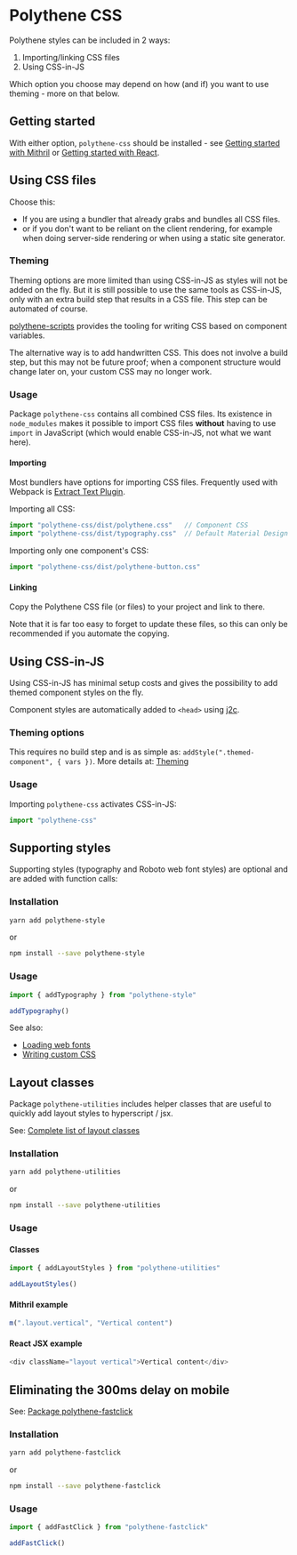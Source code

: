 # Polythene CSS

Polythene styles can be included in 2 ways:

1. Importing/linking CSS files
2. Using CSS-in-JS

Which option you choose may depend on how (and if) you want to use theming - more on that below.


## Getting started

With either option, `polythene-css` should be installed - see [Getting started with Mithril](getting-started-mithril.md) or [Getting started with React](getting-started-react.md).


## Using CSS files

Choose this:
* If you are using a bundler that already grabs and bundles all CSS files.
* or if you don't want to be reliant on the client rendering, for example when doing server-side rendering or when using a static site generator.

### Theming

Theming options are more limited than using CSS-in-JS as styles will not be added on the fly. But it is still possible to use the same tools as CSS-in-JS, only with an extra build step that results in a CSS file. This step can be automated of course.

[polythene-scripts](packages/polythene-scripts.md) provides the tooling for writing CSS based on component variables.

The alternative way is to add handwritten CSS. This does not involve a build step, but this may not be future proof; when a component structure would change later on, your custom CSS may no longer work.

### Usage

Package `polythene-css` contains all combined CSS files. Its existence in `node_modules` makes it possible to import CSS files **without** having to use `import` in JavaScript (which would enable CSS-in-JS, not what we want here).


#### Importing 

Most bundlers have options for importing CSS files. Frequently used with Webpack is [Extract Text Plugin](https://github.com/webpack-contrib/extract-text-webpack-plugin).

Importing all CSS:

~~~javascript
import "polythene-css/dist/polythene.css"   // Component CSS
import "polythene-css/dist/typography.css"  // Default Material Design styles including Roboto font
~~~

Importing only one component's CSS:

~~~javascript
import "polythene-css/dist/polythene-button.css"
~~~


#### Linking

Copy the Polythene CSS file (or files) to your project and link to there.

Note that it is far too easy to forget to update these files, so this can only be recommended if you automate the copying.




## Using CSS-in-JS

Using CSS-in-JS has minimal setup costs and gives the possibility to add themed component styles on the fly.

Component styles are automatically added to `<head>` using [j2c](http://j2c.py.gy).


### Theming options

This requires no build step and is as simple as: `addStyle(".themed-component", { vars })`. More details at: [Theming](theming.md)

### Usage

Importing `polythene-css` activates CSS-in-JS:

~~~javascript
import "polythene-css"
~~~




## Supporting styles

Supporting styles (typography and Roboto web font styles) are optional and are added with function calls:

### Installation

~~~bash
yarn add polythene-style
~~~

or

~~~bash
npm install --save polythene-style
~~~

### Usage

~~~javascript
import { addTypography } from "polythene-style"

addTypography()
~~~

See also:

* [Loading web fonts](packages/polythene-utilities.md#web-font-loader)
* [Writing custom CSS](theming/custom-css.md)


## Layout classes

Package `polythene-utilities` includes helper classes that are useful to quickly add layout styles to hyperscript / jsx.

See: [Complete list of layout classes](packages/polythene-utilities.md#list-of-layout-classes)

### Installation

~~~bash
yarn add polythene-utilities
~~~

or

~~~bash
npm install --save polythene-utilities
~~~


### Usage

#### Classes

~~~javascript
import { addLayoutStyles } from "polythene-utilities"

addLayoutStyles()
~~~

#### Mithril example

~~~javascript
m(".layout.vertical", "Vertical content")
~~~

#### React JSX example

~~~javascript
<div className="layout vertical">Vertical content</div>
~~~


## Eliminating the 300ms delay on mobile

See: [Package polythene-fastclick](packages/polythene-fastclick.md)

### Installation

~~~bash
yarn add polythene-fastclick
~~~

or

~~~bash
npm install --save polythene-fastclick
~~~

### Usage

~~~javascript
import { addFastClick } from "polythene-fastclick"

addFastClick()
~~~

